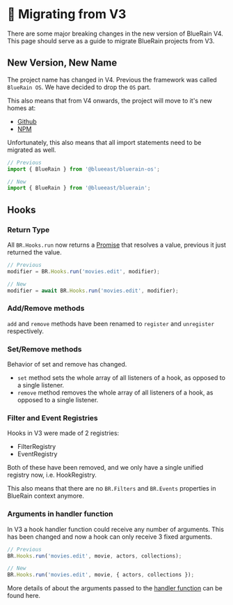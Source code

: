 # 🛂 Migrating from V3

There are some major breaking changes in the new version of BlueRain V4. This page should serve as a guide to migrate BlueRain projects from V3.

## New Version, New Name

The project name has changed in V4. Previous the framework was called `BlueRain OS`. We have decided to drop the `OS` part.

This also means that from V4 onwards, the project will move to it's new homes at:

* [Github](https://github.com/BlueEastCode/bluerain)
* [NPM](https://www.npmjs.com/package/@blueeast/bluerain)

Unfortunately, this also means that all import statements need to be migrated as well. 

```typescript
// Previous
import { BlueRain } from '@blueeast/bluerain-os';

// New
import { BlueRain } from '@blueeast/bluerain';
```

## Hooks

### Return Type

All `BR.Hooks.run` now returns a [Promise](https://developer.mozilla.org/en-US/docs/Web/JavaScript/Reference/Global_Objects/Promise) that resolves a value, previous it just returned the value.

```typescript
// Previous
modifier = BR.Hooks.run('movies.edit', modifier);

// New
modifier = await BR.Hooks.run('movies.edit', modifier);
```

### Add/Remove methods

`add` and `remove` methods have been renamed to `register` and `unregister` respectively.

### Set/Remove methods

Behavior of set and remove has changed. 

* `set` method sets the whole array of all listeners of a hook, as opposed to a single listener.
* `remove` method removes the whole array of all listeners of a hook, as opposed to a single listener.

### Filter and Event Registries

Hooks in V3 were made of 2 registries:

* FilterRegistry
* EventRegistry

Both of these have been removed, and we only have a single unified registry now, i.e. HookRegistry.

This also means that there are no `BR.Filters` and `BR.Events` properties in BlueRain context anymore.

### Arguments in handler function

In V3 a hook handler function could receive any number of arguments. This has been changed and now a hook can only receive 3 fixed arguments.

```typescript
// Previous
BR.Hooks.run('movies.edit', movie, actors, collections);

// New
BR.Hooks.run('movies.edit', movie, { actors, collections });
```

More details of about the arguments passed to the [handler function](hooks.md#handler-function) can be found here.

